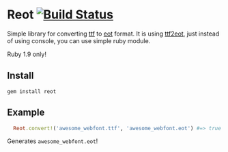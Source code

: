 Reot [![Build Status](https://secure.travis-ci.org/simi/reot.png?branch=master)](http://travis-ci.org/simi/reot)
====

Simple library for converting [ttf](http://en.wikipedia.org/wiki/TrueType) to [eot](http://en.wikipedia.org/wiki/Embedded_OpenType) format. It is using [ttf2eot](http://code.google.com/p/ttf2eot/), just instead of using console, you can use simple ruby module.

Ruby 1.9 only!

Install
-------

```gem install reot```

Example
-------

```ruby
  Reot.convert!('awesome_webfont.ttf', 'awesome_webfont.eot') #=> true
```

Generates ```awesome_webfont.eot```!
